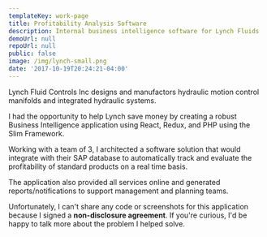```yaml
---
templateKey: work-page
title: Profitability Analysis Software
description: Internal business intelligence software for Lynch Fluids
demoUrl: null
repoUrl: null
public: false
image: /img/lynch-small.png
date: '2017-10-19T20:24:21-04:00'
---
```


Lynch Fluid Controls Inc designs and manufactors hydraulic motion control manifolds and integrated hydraulic systems.

I had the opportunity to help Lynch save money by creating a robust Business Intelligence application using React, Redux, and PHP using the Slim Framework.

Working with a team of 3, I architected a software solution that would integrate with their SAP database to automatically track and evaluate the profitability of standard products on a real time basis. 

The application also provided all services online and generated reports/notifications to support management and planning teams.

Unfortunately, I can't share any code or screenshots for this application because I signed a **non-disclosure agreement**. If you're curious, I'd be happy to talk more about the problem I helped solve.
